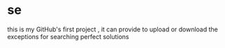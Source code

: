 # se
this is my GitHub's first project , it can provide to upload or download the exceptions for searching perfect solutions
